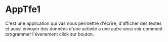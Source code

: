 # AppTfe1
 C'est une application qui vas nous permettre  d'écrire, d'afficher des textes et aussi envoyer des données d'une activité a  une autre ainsi voir comment programmer  l'évenement click sur bouton.
